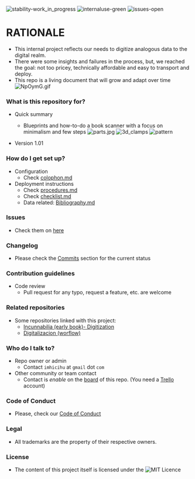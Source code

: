 ![stability-work_in_progress](https://bitbucket.org/repo/ekyaeEE/images/477405737-stability_work_in_progress.png)
![internaluse-green](https://bitbucket.org/repo/ekyaeEE/images/3847436881-internal_use_stable.png)
![issues-open](https://bitbucket.org/repo/ekyaeEE/images/2944199103-issues_open.png)

# RATIONALE #

* This internal project reflects our needs to digitize analogous data to the digital realm.
* There were some insights and failures in the process, but, we reached the goal: not too pricey, technically affordable and easy to transport and deploy.
* This repo is a living document that will grow and adapt over time
 ![NpOymG.gif](https://imgpile.com/images/NpOymG.gif)

### What is this repository for? ###

* Quick summary
    - Blueprints and how-to-do a book scanner with a focus on minimalism and few steps
     ![parts.jpg](https://bitbucket.org/repo/98bX9jE/images/1817877143-directories.jpeg)
      ![3d_clamps](https://bitbucket.org/repo/98bX9jE/images/2311216624-clamp.jpeg)
      ![pattern](https://bitbucket.org/repo/98bX9jE/images/1933612315-1.jpg)
     
* Version 1.01

### How do I get set up? ###

* Configuration
    - Check [colophon.md](https://bitbucket.org/imhicihu/book-scanner/src/Colophon.md)
* Deployment instructions
    - Check [procedures.md](https://bitbucket.org/imhicihu/book-scanner/src/master/procedures.md)
    - Check [checklist.md](https://bitbucket.org/imhicihu/book-scanner/src/master/checklist.md)
    - Data related: [Bibliography.md](https://bitbucket.org/imhicihu/book-scanner/src/master/Bibliography.md)

### Issues ###

* Check them on [here](https://bitbucket.org/imhicihu/book-scanner/issues)

### Changelog ###

* Please check the [Commits](https://bitbucket.org/imhicihu/book-scanner/commits/) section for the current status

### Contribution guidelines ###

* Code review
    - Pull request for any typo, request a feature, etc. are welcome

### Related repositories ###

* Some repositories linked with this project:
     - [Incunnabilia (early book)- Digitization](https://bitbucket.org/imhicihu/incunnabilia-early-book-digitization/src/)
     - [Digitalizacion (worflow)](https://bitbucket.org/imhicihu/digitalizacion-worflow/src/)
     
### Who do I talk to? ###

* Repo owner or admin
    - Contact `imhicihu` at `gmail` dot `com`
* Other community or team contact
    - Contact is _enable_ on the [board](https://bitbucket.org/imhicihu/book-scanner/addon/trello/trello-board) of this repo. (You need a [Trello](https://trello.com/) account)

### Code of Conduct

* Please, check our [Code of Conduct](https://bitbucket.org/imhicihu/book-scanner/src/master/code_of_conduct.md)

### Legal ###

* All trademarks are the property of their respective owners.

### License ###

* The content of this project itself is licensed under the ![MIT Licence](https://bitbucket.org/repo/ekyaeEE/images/2049852260-MIT-license-green.png)